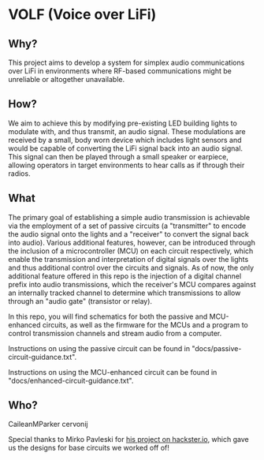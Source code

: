 # VOLF (Voice over LiFi)

## Why?
This project aims to develop a system for simplex audio communications over LiFi in environments where RF-based communications might be unreliable or altogether unavailable.

## How?
We aim to achieve this by modifying pre-existing LED building lights to modulate with, and thus transmit, an audio signal. These modulations are received by a small, body worn device which includes light sensors and would be capable of converting the LiFi signal back into an audio signal. This signal can then be played through a small speaker or earpiece, allowing operators in target environments to hear calls as if through their radios.​

## What
The primary goal of establishing a simple audio transmission is achievable via the employment of a set of passive circuits (a "transmitter" to encode the audio signal onto the lights and a "receiver" to convert the signal back into audio). Various additional features, however, can be introduced through the inclusion of a microcontroller (MCU) on each circuit respectively, which enable the transmission and interpretation of digital signals over the lights and thus additional control over the circuits and signals. As of now, the only additional feature offered in this repo is the injection of a digital channel prefix into audio transmissions, which the receiver's MCU compares against an internally tracked channel to determine which transmissions to allow through an "audio gate" (transistor or relay)​.

In this repo, you will find schematics for both the passive and MCU-enhanced circuits, as well as the firmware for the MCUs and a program to control transmission channels and stream audio from a computer.

Instructions on using the passive circuit can be found in "docs/passive-circuit-guidance.txt".

Instructions on using the MCU-enhanced circuit can be found in "docs/enhanced-circuit-guidance.txt".

## Who?
CaileanMParker
cervonij

Special thanks to Mirko Pavleski for [his project on hackster.io](https://www.hackster.io/mircemk/transferring-data-using-a-led-and-solar-cell-ef8828), which gave us the designs for base circuits we worked off of!